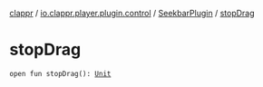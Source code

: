 [clappr](../../index.md) / [io.clappr.player.plugin.control](../index.md) / [SeekbarPlugin](index.md) / [stopDrag](./stop-drag.md)

# stopDrag

`open fun stopDrag(): `[`Unit`](https://kotlinlang.org/api/latest/jvm/stdlib/kotlin/-unit/index.html)